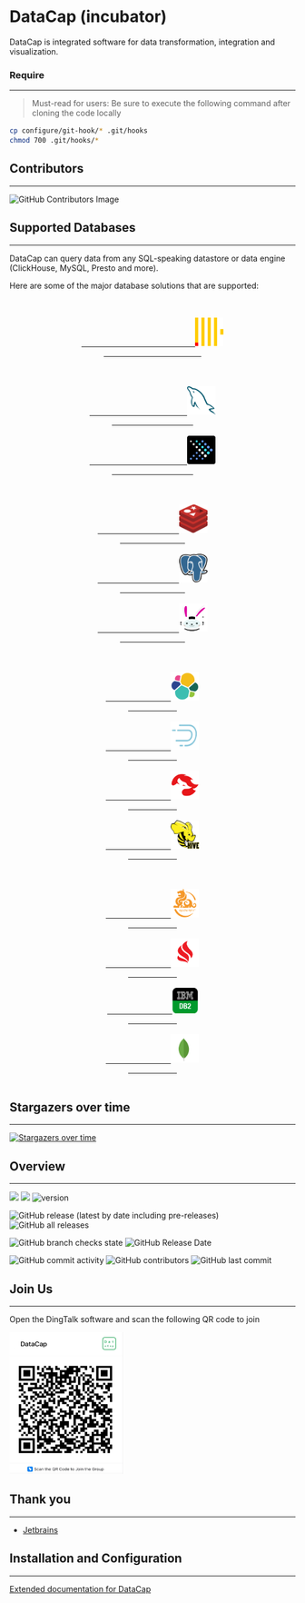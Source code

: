 # DataCap (incubator)

DataCap is integrated software for data transformation, integration and visualization.

### Require

---

> Must-read for users: Be sure to execute the following command after cloning the code locally

```bash
cp configure/git-hook/* .git/hooks
chmod 700 .git/hooks/*
```

## Contributors

---

![GitHub Contributors Image](https://contrib.rocks/image?repo=EdurtIO/incubator-datacap)

## Supported Databases

---

DataCap can query data from any SQL-speaking datastore or data engine (ClickHouse, MySQL, Presto and more).

Here are some of the major database solutions that are supported:

<div align="center">
    <div align="center">
        <div align="center">
            <div align="center">
            <div align="center">
                <div align="center">
                    <code>
                        <a href="https://clickhouse.com" target="_blank">
                            <img src="./shared/plugin/clickhouse.svg" alt="ClickHouse" width="50" height="50" />
                        </a>
                    </code> <br />
                </div>
                <code>
                    <a href="https://www.mysql.com" target="_blank">
                        <img src="./shared/plugin/mysql.svg" alt="MySQL" width="50" height="50"/>
                    </a>
                    <a href="https://prestodb.io/" target="_blank">
                        <img src="./shared/plugin/presto.svg" alt="Presto" width="50" height="50"/>
                    </a>
                </code> <br />
            </div>
            <code>
                <a href="https://redis.io/" target="_blank">
                    <img src="./shared/plugin/redis.svg" alt="Redis" width="50" height="50"/>
                </a>
                <a href="https://www.postgresql.org/" target="_blank">
                    <img src="./shared/plugin/postgresql.svg" alt="PostgreSQL" width="50" height="50"/>
                </a>
                <a href="https://trino.io/" target="_blank">
                    <img src="./shared/plugin/trino.svg" alt="Trino" width="50" height="50"/>
                </a>
            </code> <br />
        </div>
        <code>
            <a href="https://www.elastic.co/" target="_blank">
                <img src="./shared/plugin/elasticsearch.svg" alt="ElasticSearch" width="50" height="50" />
            </a>
            <a href="https://druid.apache.org/" target="_blank">
                <img src="./shared/plugin/druid.jpg" alt="Druid" width="50" height="50" />
            </a>
            <a href="https://kyuubi.apache.org/" target="_blank">
                <img src="./shared/plugin/kyuubi.png" alt="Kyuubi" width="50" height="50" />
            </a>
            <a href="https://hive.apache.org/" target="_blank">
                <img src="./shared/plugin/hive.svg" alt="Hive" width="50" height="50" />
            </a>
        </code> <br />
        <code>
            <a href="https://kylin.apache.org" target="_blank">
                <img src="./shared/plugin/kylin.png" alt="Kylin" width="50" height="50" />
            </a>
            <a href="https://ignite.apache.org/" target="_blank">
                <img src="./shared/plugin/ignite.png" alt="Ignite" width="50" height="50" />
            </a>
            <a href="https://www.ibm.com/db2/" target="_blank">
                <img src="./shared/plugin/ibmdb2.png" alt="IBM DB2" width="45" height="45" />
            </a>
            <a href="https://www.mongodb.com/" target="_blank">
                <img src="./shared/plugin/mongodb.svg" alt="MongoDB" width="50" height="50" />
            </a>
        </code> <br />
      </div>
    </div>
</div>

## Stargazers over time

---

[![Stargazers over time](https://starchart.cc/EdurtIO/incubator-datacap.svg)](https://starchart.cc/EdurtIO/incubator-datacap)

## Overview

---

![](https://visitor-badge.glitch.me/badge?page_id=incubator-datacap)
[![](https://tokei.rs/b1/github/EdurtIO/incubator-datacap)](https://github.com/EdurtIO/incubator-datacap)
![version](https://img.shields.io/github/v/release/EdurtIO/incubator-datacap.svg)

![GitHub release (latest by date including pre-releases)](https://img.shields.io/github/downloads-pre/EdurtIO/incubator-datacap/latest/total?style=flat-square)
![GitHub all releases](https://img.shields.io/github/downloads/EdurtIO/incubator-datacap/total?style=flat-square)

![GitHub branch checks state](https://img.shields.io/github/checks-status/EdurtIO/incubator-datacap/master?style=flat-square)
![GitHub Release Date](https://img.shields.io/github/release-date/EdurtIO/incubator-datacap?style=flat-square)

![GitHub commit activity](https://img.shields.io/github/commit-activity/y/EdurtIO/incubator-datacap?style=flat-square)
![GitHub contributors](https://img.shields.io/github/contributors-anon/EdurtIO/incubator-datacap?style=flat-square)
![GitHub last commit](https://img.shields.io/github/last-commit/EdurtIO/incubator-datacap?style=flat-square)

## Join Us

---

Open the DingTalk software and scan the following QR code to join

<img src="./shared/dingtalk.png" width="200px" height="250px"></img>

## Thank you

---

- [Jetbrains](https://www.jetbrains.com/)

## Installation and Configuration

---

[Extended documentation for DataCap](https://datacap.incubator.edurt.io)
